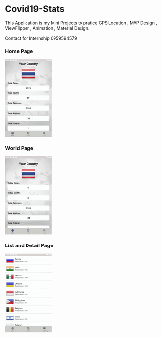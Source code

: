 # Covid19-Stats
This Application is my Mini Projects to pratice GPS Location , MVP Design , ViewFlipper , Animation , Material Design.
<br/>
<br/>
Contact for Internship 0959594579
<br/>

### Home Page

<img src="/resource/home_fragment.gif" style="width: 30%;">

### World Page

<img src="/resource/world_fragment.gif" style="width: 30%;">


### List and Detail Page

<img src="/resource/list_fragment.gif" style="width: 30%;">
